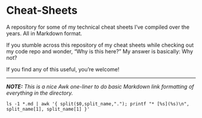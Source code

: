 # Cheat-Sheets

A repository for some of my technical cheat sheets I’ve compiled over the years. All in Markdown format. 

If you stumble across this repository of my cheat sheets while checking out my code repo and wonder, “Why is this here?” My answer is basically: Why not?

If you find any of this useful, you’re welcome!

***

***NOTE:** This is a nice Awk one-liner to do basic Markdown link formatting of everything in the directory.*

    ls -1 *.md | awk '{ split($0,split_name,"."); printf "* [%s](%s)\n", split_name[1], split_name[1] }'